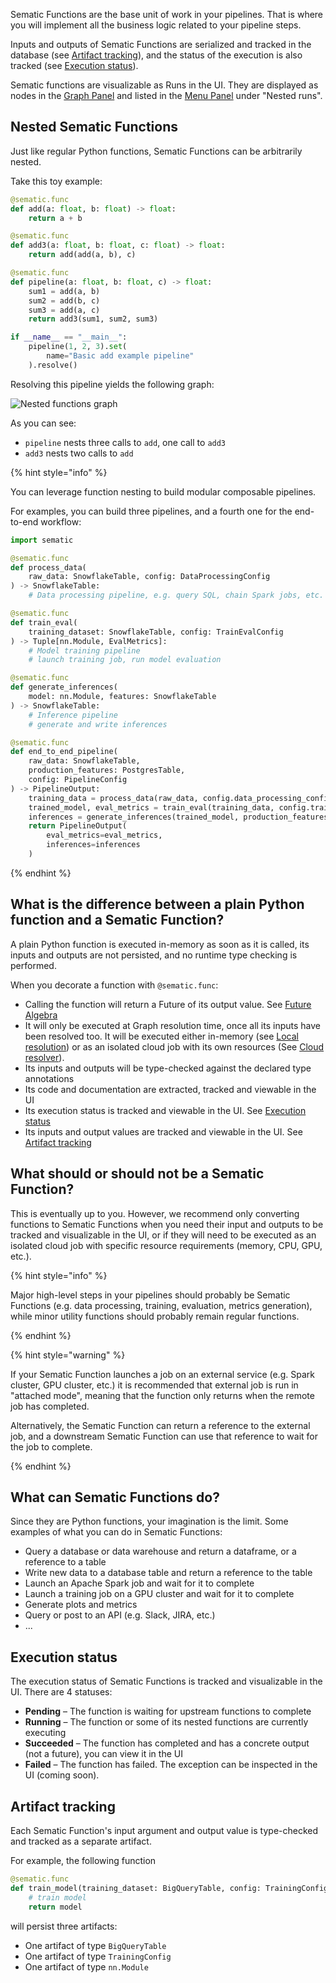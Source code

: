 Sematic Functions are the base unit of work in your pipelines. That is where you
will implement all the business logic related to your pipeline steps.

Inputs and outputs of Sematic Functions are serialized and tracked in the
database (see [Artifact tracking](#artifact-tracking)), and the status of the
execution is also tracked (see [Execution status](#execution-status)).

Sematic functions are visualizable as Runs in the UI. They are displayed as
nodes in the [Graph Panel](./sematic-ui.md#graph-panel) and listed in the [Menu
Panel](./sematic-ui.md#menu-panel) under "Nested runs".

## Nested Sematic Functions

Just like regular Python functions, Sematic Functions can be arbitrarily nested.

Take this toy example:

```python
@sematic.func
def add(a: float, b: float) -> float:
    return a + b

@sematic.func
def add3(a: float, b: float, c: float) -> float:
    return add(add(a, b), c)

@sematic.func
def pipeline(a: float, b: float, c) -> float:
    sum1 = add(a, b)
    sum2 = add(b, c)
    sum3 = add(a, c)
    return add3(sum1, sum2, sum3)

if __name__ == "__main__":
    pipeline(1, 2, 3).set(
        name="Basic add example pipeline"
    ).resolve()

```

Resolving this pipeline yields the following graph:

![Nested functions graph](./images/NestedFunctions.png)

As you can see:

* `pipeline` nests three calls to `add`, one call to `add3`
* `add3` nests two calls to `add`

{% hint style="info" %}

You can leverage function nesting to build modular composable pipelines.

For examples, you can build three pipelines, and a fourth one for the end-to-end workflow:

```python
import sematic

@sematic.func
def process_data(
    raw_data: SnowflakeTable, config: DataProcessingConfig
) -> SnowflakeTable:
    # Data processing pipeline, e.g. query SQL, chain Spark jobs, etc.

@sematic.func
def train_eval(
    training_dataset: SnowflakeTable, config: TrainEvalConfig
) -> Tuple[nn.Module, EvalMetrics]:
    # Model training pipeline
    # launch training job, run model evaluation

@sematic.func
def generate_inferences(
    model: nn.Module, features: SnowflakeTable
) -> SnowflakeTable:
    # Inference pipeline
    # generate and write inferences

@sematic.func
def end_to_end_pipeline(
    raw_data: SnowflakeTable,
    production_features: PostgresTable,
    config: PipelineConfig
) -> PipelineOutput:
    training_data = process_data(raw_data, config.data_processing_config)
    trained_model, eval_metrics = train_eval(training_data, config.train_eval_config)
    inferences = generate_inferences(trained_model, production_features)
    return PipelineOutput(
        eval_metrics=eval_metrics,
        inferences=inferences
    )
```

{% endhint %}

## What is the difference between a plain Python function and a Sematic Function?

A plain Python function is executed in-memory as soon as it is called, its
inputs and outputs are not persisted, and no runtime type checking is performed.

When you decorate a function with `@sematic.func`:

* Calling the function will return a Future of its output value. See [Future Algebra](future-algebra.md)
* It will only be executed at Graph resolution time, once all its inputs have
  been resolved too. It will be executed either in-memory (see [Local
  resolution](./local-execution.md)) or as an isolated cloud job with its own
  resources (See [Cloud resolver](./cloud-resolver.md)).
* Its inputs and outputs will be type-checked against the declared type annotations
* Its code and documentation are extracted, tracked and viewable in the UI
* Its execution status is tracked and viewable in the UI. See [Execution status](#execution-status)
* Its inputs and output values are tracked and viewable in the UI. See [Artifact tracking](#artifact-tracking)

## What should or should not be a Sematic Function?

This is eventually up to you. However, we recommend only converting functions to
Sematic Functions when you need their input and outputs to be tracked and
visualizable in the UI, or if they will need to be executed as an isolated cloud
job with specific resource requirements (memory, CPU, GPU, etc.).

{% hint style="info" %}

Major high-level steps in your pipelines should probably be Sematic Functions
(e.g. data processing, training, evaluation, metrics generation), while minor
utility functions should probably remain regular functions.

{% endhint %}


{% hint style="warning" %}

If your Sematic Function launches a job on an external service (e.g. Spark
cluster, GPU cluster, etc.) it is recommended that external job is run in
"attached mode", meaning that the function only returns when the remote job has completed.

Alternatively, the Sematic Function can return a reference to the external job,
and a downstream Sematic Function can use that reference to wait for the job to complete.

{% endhint %}

## What can Sematic Functions do?

Since they are Python functions, your imagination is the limit. Some examples of what you can do in Sematic Functions:

* Query a database or data warehouse and return a dataframe, or a reference to a table
* Write new data to a database table and return a reference to the table
* Launch an Apache Spark job and wait for it to complete
* Launch a training job on a GPU cluster and wait for it to complete
* Generate plots and metrics
* Query or post to an API (e.g. Slack, JIRA, etc.)
* ...

## Execution status

The execution status of Sematic Functions is tracked and visualizable in the UI. There are 4 statuses:

* **Pending** – The function is waiting for upstream functions to complete
* **Running** – The function or some of its nested functions are currently executing
* **Succeeded** – The function has completed and has a concrete output (not a future), you can view it in the UI
* **Failed** – The function has failed. The exception can be inspected in the UI (coming soon).

## Artifact tracking

Each Sematic Function's input argument and output value is type-checked and tracked as a separate artifact.

For example, the following function

```python
@sematic.func
def train_model(training_dataset: BigQueryTable, config: TrainingConfig) -> nn.Module:
    # train model
    return model
```

will persist three artifacts:

* One artifact of type `BigQueryTable`
* One artifact of type `TrainingConfig`
* One artifact of type `nn.Module`